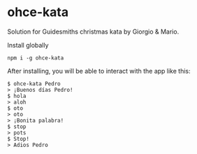 # ohce-kata
Solution for Guidesmiths christmas kata by Giorgio &amp; Mario.

Install globally
```
npm i -g ohce-kata
```

After installing, you will be able to interact with the app like this:
```
$ ohce-kata Pedro
> ¡Buenos días Pedro!
$ hola
> aloh
$ oto
> oto
> ¡Bonita palabra!
$ stop
> pots
$ Stop!
> Adios Pedro
```
